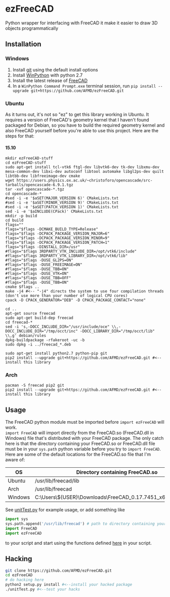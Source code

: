 # ezFreeCAD
Python wrapper for interfacing with FreeCAD it make it easier to draw 3D objects programmatically

## Installation

### Windows
1. Install [git](https://git-scm.com/downloads) using the default install options
1. Install [WinPython](https://github.com/winpython/winpython/releases/tag/1.2.20151029) with python 2.7
1. Install the latest release of [FreeCAD](https://github.com/FreeCAD/FreeCAD/releases)
1. In a `WinPython Command Prompt.exe` terminal session, run `pip install --upgrade git+https://github.com/AFMD/ezFreeCAD.git`

### Ubuntu
As it turns out, it's not so "ez" to get this library working in Ubuntu. It requires a version of FreeCAD's geometry kernel that I haven't found packaged for Debian, so you have to build the required geometry kernel and also FreeCAD yourself before you're able to use this project. Here are the steps for that:
#### 15.10
```
mkdir ezFreeCAD-stuff
cd ezFreeCAD-stuff
sudo apt-get install tcl-vtk6 ftgl-dev libvtk6-dev tk-dev libxmu-dev mesa-common-dev libxi-dev autoconf libtool automake libgl2ps-dev quilt libtbb-dev libfreeimage-dev cmake
wget https://users.physics.ox.ac.uk/~christoforo/opencascade/src-tarballs/opencascade-6.9.1.tgz
tar -xvf opencascade-*.tgz
cd opencascade-*
#sed -i -e '$aSET(MAJOR_VERSION 6)' CMakeLists.txt
#sed -i -e '$aSET(MINOR_VERSION 9)' CMakeLists.txt
#sed -i -e '$aSET(PATCH_VERSION 1)' CMakeLists.txt
sed -i -e '$aINCLUDE(CPack)' CMakeLists.txt
mkdir -p build
cd build
flags=""
flags="$flags -DCMAKE_BUILD_TYPE=Release"
flags="$flags -DCPACK_PACKAGE_VERSION_MAJOR=6"
flags="$flags -DCPACK_PACKAGE_VERSION_MINOR=9"
flags="$flags -DCPACK_PACKAGE_VERSION_PATCH=1"
flags="$flags -DINSTALL_DIR=/usr"
#flags="$flags 3RDPARTY_VTK_INCLUDE_DIR=/opt/vtk6/include"
#flags="$flags 3RDPARTY_VTK_LIBRARY_DIR=/opt/vtk6/lib"
#flags="$flags -DUSE_GL2PS=ON"
#flags="$flags -DUSE_FREEIMAGE=ON"
#flags="$flags -DUSE_TBB=ON"
#flags="$flags -DUSE_VTK=ON"
#flags="$flags -DUSE_TBB=OFF"
#flags="$flags -DUSE_TBB=ON"
cmake $flags ..
make -j4 #<-- "-j4" directs the system to use four compilation threads (don't use more than your number of logical CPU cores)
cpack -D CPACK_GENERATOR="DEB" -D CPACK_PACKAGE_CONTACT="none"

cd ..
apt-get source freecad
sudo apt-get build-dep freecad
cd freecad-*
sed -i 's,-DOCC_INCLUDE_DIR="/usr/include/oce" \\,-DOCC_INCLUDE_DIR="/tmp/occt/inc" -DOCC_LIBRARY_DIR="/tmp/occt/lib" \\,g' debian/rules
dpkg-buildpackage -rfakeroot -uc -b
sudo dpkg -i ../freecad_*.deb

sudo apt-get install python2.7 python-pip git
pip2 install --upgrade git+https://github.com/AFMD/ezFreeCAD.git #<-- install this library
```
### Arch
```
pacman -S freecad pip2 git
pip2 install --upgrade git+https://github.com/AFMD/ezFreeCAD.git #<-- install this library
```
## Usage
The FreeCAD python module must be imported before `import ezFreeCAD` will work.  
`import FreeCAD` will import directly from the FreeCAD.so (FreeCAD.dll in Windows) file that's distributed with your FreeCAD package. The only catch here is that the directory containing your FreeCAD.so or FreeCAD.dll file must be in your `sys.path` python variable before you try to `import FreeCAD`.  
Here are some of the default locations for the FreeCAD.so file that I'm aware of:  

OS | Directory containing FreeCAD.so
---|---
Ubuntu | /usr/lib/freecad/lib
Arch | /usr/lib/freecad
Windows | C:\\Users\\${USER}\\Downloads\\FreeCAD_0.17.7451_x64_dev_win\\bin

See [unitTest.py](/unitTest.py) for example usage, or add something like
```python
import sys
sys.path.append('/usr/lib/freecad') # path to directory containing your FreeCAD.so or FreeCAD.dll file
import FreeCAD
import ezFreeCAD
```
to your script and start using the functions defined [here](/ezFreeCAD/__init__.py) in your script.

## Hacking
```bash
git clone https://github.com/AFMD/ezFreeCAD.git
cd ezFreeCAD
# do hacking here
python2 setup.py install #<--install your hacked package
./unitTest.py #<--test your hacks
```
